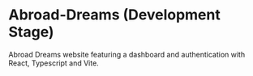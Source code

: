 # Abroad-Dreams (Development Stage)

Abroad Dreams website featuring a dashboard and authentication with React, Typescript and Vite.
